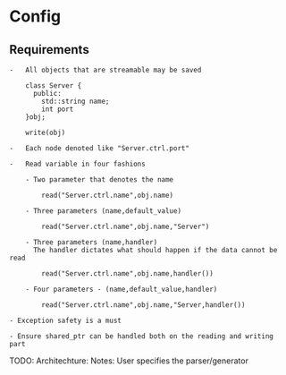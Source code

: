 Config
======


 Requirements
 ------------
  
    -   All objects that are streamable may be saved

        class Server { 
          public:
            std::string name;
            int port
        }obj;

        write(obj)

    -   Each node denoted like "Server.ctrl.port"

    -   Read variable in four fashions

        - Two parameter that denotes the name
            
            read("Server.ctrl.name",obj.name)
            
        - Three parameters (name,default_value)

            read("Server.ctrl.name",obj.name,"Server")

        - Three parameters (name,handler) 
          The handler dictates what should happen if the data cannot be read

            read("Server.ctrl.name",obj.name,handler())

        - Four parameters - (name,default_value,handler)

            read("Server.ctrl.name",obj.name,"Server,handler())

    - Exception safety is a must

    - Ensure shared_ptr can be handled both on the reading and writing part



TODO:
Architechture:
Notes:
    User specifies the parser/generator


